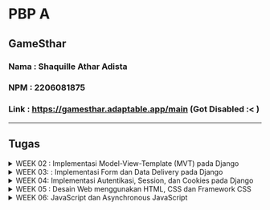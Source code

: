 # PBP A

## GameSthar
### Nama : Shaquille Athar Adista
### NPM  : 2206081875
### Link : https://gamesthar.adaptable.app/main (Got Disabled :< )

---
## Tugas

<details>
  <summary> 
     WEEK 02 : Implementasi Model-View-Template (MVT) pada Django
  </summary>

  ## 1. Jelaskan bagaimana cara kamu mengimplementasikan checklist di atas secara step-by-step (bukan hanya sekadar mengikuti tutorial). 

**Membuat sebuah proyek Django baru**

+ Buat direktori baru dengan nama `game_sthar`.
+ Terus, saya membuat _virtual environment_ dengan menjalankan perintah .

  ```
  python -m venv env
  ```
+ _virtual environment_ yang telah saya buat tadi berfungsi agar lingkungan kerja kita terisolasi sehingga __package__ serta __dependencies__ tidak akan bertabrakan dengan versi lain yang ada di komputer saya. Cara mengaktifkan __virtual environment__ adalah dengan menjalankan perintah.

  ```
  env\Scripts\activate.bat
  ```

Saya menggunakan perintah tersebut, karena saya menjalankannya di windows.

+ Selanjutnya saya membuat file `requirements.txt` di directory tadi, dan saya menambahkan beberapa __dependecies__ di dalamnya. Tujuannya adalah agar saya dapat menginstall __dependecies__ yang saya butuhkan di project ini.

  ```
  django
  gunicorn 
  whitenoise
  psycopg2-binary
  requests
  urllib3
  ```

+ Setelah itu, saya menjalankan perintah berikut untuk menginstall semua __dependecies__ yang ada di `requirements.txt`. Saya menginstall __dependecies__ ini di __virtual env__ yang telah saya buat tadi.

  ```
  pip install -r requirements.txt

  ```

+ Kemudian saya membuat project django yang bernama `game_sthar` dengan perintah berikut.

  ```
  django-admin startproject game_sthar .

  ```

+ Setelah terbentuk folder `game_sthar`, kemudian saya mencari file `settings.py` dan menambahkan `*` pada `ALLOWED_HOSTS`. Ini bertujuan agar kita mengizinkan akses dari semua host, yang akan membuat aplikasi dapat diakses secara luas.

+ Kemudian, saya menginisiasi direktori `game_sthar` sebagai repo github dengan cara `git init`.

+ Lalu, saya menambahkan `.gitignore` di dalam direktori tadi.


**Membuat aplikasi dengan nama `main` pada proyek tersebut**

+ Di proyek game sthar saya membuat aplikasi baru bernama `main` dengan cara menjalankan perintah berikut.
  ```
  python manage.py startapp main
  ```

+ Kemudian saya akan menambahkan aplikasi `main` ke dalam proyek game sthar dengan cara membuat berkas `setting.py` yang ada di dalam direktori `game_sthar`, kemudian pada `INSTALLED_APPS` saya akan menambahkan `main`.

+ Dalam direktori `main` saya membuat direktori baru yang bernama `templates` dan membuat file `main.html` di dalam direktori `templates`, Isi dari main dalah dilihat di [sini](https://github.com/AtharAdista/game-sthar/blob/main/main/templates/main.html)

**Melakukan routing pada proyek agar dapat menjalankan aplikasi main.**

+ Buka berkas `urls.py` yang ada di dalam direktori `game_sthar` lalu import fungsi `include` dari `django.urls` dan tambahkan rute URL untuk mengarahkan ke `main` di `urlpatterns`

  ```
  from django.contrib import admin
  from django.urls import path, include

  urlpatterns = [
      path('admin/', admin.site.urls),
      path('main/', include('main.urls')),
  ]
  ```

**Membuat model pada aplikasi main dengan nama Item dan memiliki atribut wajib.**

 + Saya membuat file `models.py` yang ada di direktori `main` untuk membuat model baru.
   - Saya mengisi file `models.py` sebagai berikut.
     ```
     from django.db import models
     class Product(models.Model):
        name = models.CharField(max_length=255)
        data_added = models.DateField(auto_now_add=True)
        amount = models.IntegerField()
        description = models.TextField()
        price = models.IntegerField()
        category = models.TextField()
        platform = models.TextField()

     ```
+ Kemudian saya melakukan perintah `makemigrations` untuk membuat migrasi model dan `migrate` untuk menerapkan migrasi ke dalam basis data.
  ```
  python manage.py makemigrations
  python manage.py migrate

  ```

**Membuat sebuah fungsi pada views.py untuk dikembalikan ke dalam sebuah template HTML yang menampilkan nama aplikasi serta nama dan kelas kamu.**

+ Buka file `views.py` yang ada di dalam folder `main`. kemudian tambahkan baris impor `from django.shortcuts import render`. 
+ Lalu tambahkan fungsi `show_main` seperti di bawah ini.

  ```
  from django.shortcuts import render

  def show_main(request):
      context = {
          'name' : 'Shaquille Athar Adista',
          'class' : 'PBP A',

      }

      return render(request, "main.html", context)
  ```

**Melakukan deployment ke Adaptable terhadap aplikasi yang sudah dibuat sehingga nantinya dapat diakses oleh teman-temanmu melalui Internet.**

+ Lakukan git add, commit, dan push sebelum mendeploy web kita.
+ Buka web **Adaptable** dan sign-in.
+ pilih `New App`. Pilih `Connect an Existiting Repository`. Lalu hubungkan semua repositori kita dengan Adaptable.io pada proses instalasi.
+ pilih repositori `game_sthar` dan pilih branch yang mau kita deploy.
+ pilih `python App Template`, kemudian pilih `PostgreSQL`.
+ pada bagian `version`, sesuaikan dengan versi python kita dan pada bagian `Start Command` masukkan perintah `python manage.py migrate && gunicorn game_sthar.wsgi`.
+ pilih nama domain yang kita mau dan centang bagian `HTTP Listener on PORT` dan deploy app.

 **BONUS**

 - Saya juga menambahkan unit test
  ```
  from django.test import TestCase, Client
  from .models import Product

  class mainTest(TestCase):
      def setUp(self):
          self.data= Product.objects.create(
              name = "Fifa 23",
              price = 40000,
              amount = 20,
              category = "Sport",
              platform = "PC, Nitendo Switch, Xbox X|S, Xbox One, Playstation 4",
              description = "The game offers revamped Career Mode, FIFA Ultimate Team (FUT), and the return of Volta Football for a diverse gaming experience.",

          ) 
    
      def test_product(self):
          self.assertEqual(self.data.name, "Fifa 23")
          self.assertEqual(self.data.price, 40000)
          self.assertEqual(self.data.amount, 20)
          self.assertEqual(self.data.category, "Sport")
          self.assertEqual(self.data.platform, "PC, Nitendo Switch, Xbox X|S, Xbox One, Playstation 4")
          self.assertEqual(self.data.description, "The game offers revamped Career Mode, FIFA Ultimate Team (FUT), and the return of Volta Football for a diverse gaming experience.") 

      def test_product_amount_not_negative(self):
          product = Product(name="Test Game", amount=10, price=100, category="Game", platform="PC", description="Test")
        
          self.assertTrue(product.amount >= 0)
    
      def setUp_web(self):
          self.client = Client()

      def test_template_elements(self):
          response = self.client.get('/main/') 

          self.assertEqual(response.status_code, 200) 

          self.assertContains(response, "<h1>Game Sthar</h1>")
          self.assertContains(response, "<h5>Name: </h5>")
          self.assertContains(response, "<h4>Game: </h4>")
          self.assertContains(response, "<h4>Amount: </h4>")
          self.assertContains(response, "<h4>Price: </h4>")
          self.assertContains(response, "<h4>Category: </h4>")
          self.assertContains(response, "<h4>Platform: </h4>")
          self.assertContains(response, "<h4>Description: </h4>")
   
          context = response.context  
          self.assertIn("name", context)
          self.assertIn("game", context)
          self.assertIn("amount", context)
          self.assertIn("price", context)
          self.assertIn("category", context)
          self.assertIn("platform", context)
          self.assertIn("description", context)

  ```

---
## 2. Buatlah bagan yang berisi request client ke web aplikasi berbasis Django beserta responnya dan jelaskan pada bagan tersebut kaitan antara urls.py, views.py, models.py, dan berkas html. 

![MVT architecture](https://github.com/AtharAdista/game-sthar/blob/main/Model.png)

 + User akan menuliskan sesuatu di browser.
 + Klien(browser) mengirim permintaan HTTP ke Django.
 + Django menerima permintaan dan menyampaikannya ke 
   `urls.py`.
 + `urls.py` akan mengarahkan request ke View sesuai url yang diterima.
 + View dapat berinteraksi dengan model yang merupakan komponen yang bertanggung jawab terhadap database.
 + Setelah mendapatkan data dari model, maka View akan merender Template HTML dan diisi dengan data yang sesuai.
 + View akan menghasilkan respons HTTP dan dikirimkan kembali ke klien.
 + Klien menerima respon dan menampilkan halaman web atau data yang diberikan.
 + Klien (browser) menampilkan halaman atau data kepada pengguna.

---
## 3. Jelaskan mengapa kita menggunakan virtual environment? Apakah kita tetap dapat membuat aplikasi web berbasis Django tanpa menggunakan virtual environment?

<p>Kita menggunakan virtual environment agar kita dapat memisahkan ruang kerja kita, jadinya kita dapat menggunakan versi python atau depedensi yang berbeda-beda antar virtual environment, dengan menggunakan virtual environment kita juga dapat menjaga kebersihan sistem kita, kita dapat menghindari potensi adanya masalah konflik depedensi dan kita juga dapat menciptakan proyek-proyek yang bersih dan terorganisir. Namun, kita juga tetap dapat membuat aplikasi web berbasis Django tanpa menggunakan virtual env, tetapi hal ini dapat mengakibatkan lingkungan kerja kita menjadi tidak terstruktur dan mungkin saja akan terdapat kesalahan dikarenakan perbedaan versi python atau dependensi di project-project kita.<p>

---
## 4. Jelaskan apakah itu MVC, MVT, MVVM dan perbedaan dari ketiganya.   

### MVC (Model View Controller) 

MVC adalah sebuah cara dalam membuat aplikasi atau website dengan memisahkan masing-masing bagiannya, yaitu database dalam model, tampilan dalam view, dan perintah-perintah yang memiliki fungsi dalam menghubungkan view dan model di controller. 
  - Model, merupakan komponen pertama dari MVC adalah model yang berfungsi untuk menyiapkan, mengorganisasikan, bahkan memanipulasikan data pada database.
  - View, merupakan bagian yang menampilkan desain tampilan dan juga informasi(data) kepada user atau pengguna (end user)
  - Controller, merupakan bagian yang menghubungkan model dan view pada setiap proses dan request dari user.  

  Dengan konsep model view controller, website sendiri terdiri dari masing-masing bagian yang terpisah sehingga memudahkan dalam mengembangkan dan pengerjaan. Proses pengerjaan aplikasi atau 
  website pun dapat dilakukan dengan cepat karena tim developer dapat lebih fokus ke salah satu bagiannya saja dari model, view, dan controller. Konsep MVC ini sudah diterapkan di berbagai framework PHP, Laravel, CodeIgniter, YII, Symfony, Yii, dan Zend.  

### MVT (Model View Template) 

MVT adalah sebuah pola desain arsitektur website yang terbagi menjadi tiga lapisan, yakni model, view, dan template. Konsep ini diyakini bisa mempercepat proses pembuatan website. Dengan konsep MVT ini, developer dapat mengorganisasi dan memisahkan komponen-komponen utama dalam aplikasi web. Berikut adalah penjelasan masing-masing bagian.
   - Model, merupakan bagian yang merepresentasi data dari aplikasi yang dibuat. Model adalah bagian yang berinteraksi dengan database dan  
     mengelola data aplikasi. Model mendefinisikan struktur dan hubungan data. 
   - View, bertanggung jawab untuk menangani logika bisnis dan tampilan dalam aplikasi. View berguna untuk mengotrol bagaimana data yang dikelola 
     oleh model akan ditampilkan kepada pengguna. Dalam MVT, view berperan sebagai pengatur tampilan dan mengambil data dari model untuk disajikan kepada pengguna. Dalam Django view dapat berupa fungsi atau kelas.
   - Template, komponen yang digunakan untuk merancang tampilan atau antarmuka pengguna. Template memisahkan tampilan (kode HTML) dengan logika 
     aplikasi. Dalam MVT, template digunakan untuk merancang tampilan yang akhirnya akan diisi dengan data dari model melalui view. 
    
### MVVM (Model View ViewModul) 

MVVM adalah pola desain software yang membagi kode aplikasi ke dalam tiga lapisan, yaitu modul, view, dan viewmodul. Tujuan penggunaan MVVM sendiri adalah menjaga  kode UI agar tetap sederhana dan tanpa mengandung app logic agar mudah untuk dikelola.
   - Model merupakan tempat untuk logika bisnis dan data aplikasi, yang didapatkan dari viewmodel setelah menerima input pengguna melalui view. 
   - View bertanggung jawab menentukan struktur, tata letak, teks, gambar, dan elemen antarmuka lainnya yang nantinya dilihat oleh pengguna.
     Seluruh elemen tersebut ditulis dalam bahasa XML dengan kode yang terbatas. Tujuan dari view adalah menginformasikan viewmodel apa yang dilakukan oleh pengguna. Layer ini tidak mengandung logika aplikasi apapun. Namun dalam beberapa kasus, view bisa berisi logika UI yang mengimplementasikan perilaku visual yang sulit diekspresikan dalam XML, seperti animasi.
   - ViewModel adalah layer yang berinteraksi langsung dengan Model, serta menyajikan data untuk View layer. Layer viewmodel berada di antara 
     layer view dan model, dan berfungsi sebagai penghubung keduanya. Viewmodel mendapatkan input dari view mengenai aktivitas pengguna, dan melakukan data binding 2 arah (2-way data binding). Data binding adalah proses mengikat dua  data sumber bersama dan menyinkronkan keduanya. Perubahan pada elemen dalam kumpulan data secara otomatis diperbarui dalam kumpulan data terikat, dan menentukan fungsi UI. Setelah mendapatkan data, viewmodel meneruskannya ke layer model untuk dimanipulasi dan disimpan. Perubahan status yang terjadi selama proses tersebut akan diumumkan melalui notifikasi perubahan.

**Perbedaan MVC, MVT, dan MVVM**
- MVC menggunakan Controller sebagai penghubung antara Model dan View. MVT menggunakan View untuk menerima http request dan mengembalikan HTTP  
  request yang telah diterima (menghubungkan Model dan Template). MVVM menggunakan ViewModel sebagai penghubung anatara Model dan View melalui binding
- MVC menggunakan View untuk menampilkan desain dan data kepada user. MVT menggunakan Template untuk menampilkan desain dan data kepada user. MVVM 
  menggunakan View untuk menampilkan tampilan yang dilihat user 
- MVC cocok digunakan pada aplikasi dengan kompleksitas yang tinggi dan interaksi pengguna yang rumit. MVT cocok digunakan untuk aplikasi kecil 
  dan besar. MVVM cocok digunakan untuk aplikasi dengan tampilan yang kompleks dan dipengaruhi oleh banyak perubahan data.
- MVC modifikasi dapat sulit tergantung pada bagaimana aplikasi dirancang. MVT modifikasi umumnya dianggap mudah karena pemisahan yang kuat antara 
  Model, View, dan Template. MVVM modifikasi dapat lebih mudah jika pengikatan data (data binding) diatur dengan baik.
- MVC hubungan erat (sangat berpasangan) antara Model, View, dan Controller. MVT hubungan yang lebih longar antara Model, View, dan Template. MVVM 
  hubungan yang kuat antara View dan ViewModel.
- MVC digunakan oleh Java, Spring. MVT digunakan oleh Django. MVVM digunakan oleh Microsoft APF, Angular JS
    
Sumber : 
+ https://www.niagahoster.co.id/blog/mvc-adalah/
+ https://www.geeksforgeeks.org/difference-between-mvc-and-mvt-design-patterns/
+ https://revou.co/kosakata/mvvm

</details>

<details>
<summary>WEEK 03: : Implementasi Form dan Data Delivery pada Django</summary>

## 1. Apa perbedaan antara form POST dan form GET dalam Django?

### Form POST 
 Form POST digunakan untuk menambahkan data baru (mengirim data dari formulir html) kedalam database. Form POST akan dikirimkan ke server dan kemudian akan menerima respons balik. Metode POST digunakan untuk mengubah status sistem (mengubah database misalnya). POST method menambahkan form-data ke tubuh http resuest sehingga data tidak terlihat di URL. Data yang dikirim dengan metode POST melewati header HTTP sehingga keamanan bergantung pada protokol HTTP. Metode ini sedikit lebih aman dariapada metode GET karena parameternya tidak disimpan dalam riwayat browser atau log server web.

### Form GET
Form GET digunakan untuk mengirim permintaan request ke server tertentu untuk mendapatkan data yang ada di database. Request Paramater dari method GET ditambahkan ke URL. GET request lebih baik tidak digunakan untuk informasi yang sensitive karena request dari GET terlihat di URL sehingga dapat membahayakan keamanan.

## 2. Apa perbedaan utama antara XML, JSON, dan HTML dalam konteks pengiriman data?
JSON dan XML sama-sama teknologi yang digunakan untuk merepresentasikan data dalam format yang dapat dipahami oleh manusia dan tidak bergantung dengan bahasa komputer apapun. Sedangkan HTML adalah bahasa markup standar untuk pembuatan halaman web. Ini memungkinkan pembuatan dan struktur bagian, paragraf, dan tautan menggunakan elemen HTML (blok penyusun halaman web) seperti tag dan atribut, dalam konteks pengiriman data, HTML merupakan tempat kita mengirim data dengan menggunakan tag `<form></form>` dan kemudian data tersebut akan disimpan dalam format JSON atau XML, HTML juga dapat merender(menampilkan) data yang telah ada di server ke browser yang kita gunakan. Perbedaan JSON dengan XML adalah data yang disimpan dengan format XML lebih mudah dipahami oleh pemula, daripada data dengan format JSON. Data dalam XML menggunakan format tag dengan elemen dalam angle brackets (`<tag>nilai<tag>`), sedangkan JSON menggunakan format key dan value (`{"key":"value"}`). XML tidak dapat menggunakan array, sedangkan JSON dapat menggunakan array. JSON dianggap lebih efisien dalam hal ukuran pengolahan data web daripada XML karena secara umum ukuran dari JSON lebih kecil daripada XML. JSON berasal dari javascript, sedangkan XML berasal dari SGML. Jadi berdasarkan pernyataan diatas perbedaan utama yang dapat terlihat antara JSON dan XML adalah perbedaan dalam penyajian datanya. Sedangkan perbedaan antara JSON, XML, dan HTML adalah JSON dan XML merupakan format penyimpanan data, sedangkan HTML dapat digunakan untuk menampilkan data tersebut ke browser.

## 3. Mengapa JSON sering digunakan dalam pertukaran data antara aplikasi web modern?
  Ada beberapa alasan mengapa JSON sering digunakan dalam pertukaran data antara aplikasi web modern
  - JSON self-describing, JSON sintaksnya sangat jelas dan dapat dipahami dengan mudah oleh manusia. Data dalam JSON memiliki format `{ 'key' : 'value'}`, sehingga sangat jelas. Selain mudah dipahami oleh manusia, JSON juga mudah dipahami oleh komputer.
  - JSON lebih efisien (ukuran data JSON umunya lebih kecil daripada ukuran data XML)
  - JSON dapat digunakan untuk lintas platform.
  - penguraian server mudah dilakukan dalam format JSON.
  - JSON dapat digunakan dalam berbagai bahasa pemrograman.
  - JSON sangat populer, sehingga banyak layanan web dan API yang menyediakan format JSON.

## 4. Jelaskan bagaimana cara kamu mengimplementasikan checklist di atas secara step-by-step (bukan hanya sekadar mengikuti tutorial).

**Membuat input `form` untuk menambahkan objek model pada app sebelumnya.**
+ Buat kerangka views terlebih dahulu dengan membuat folder `templates` pada root membuat berkas `base.html`. Berkas `base.html` akan digunakan sebagai kerangkan umum untuk halaman web lainnya.
+ Setelah selesai membuat kerangka views, kemudian saya membuat berkas baru pada folder `main` dengan nama `forms.py`. Kemudian saya menambahkan kode berikut di dalam `forms.py`


  ```
  from django.forms import ModelForm
  from main.models import Product

  class ProductForm(ModelForm):
      class Meta:
          model = Product
          fields = ["name", "category", "platform", "amount" ,"price", "description"]
  ```

+ Kemudian saya membuat `views.py` yang ada di folder `main` dan menambahkan beberapa import dan saya juga membuat fungsi baru dalam file `view.py` dan mengubah fungsi `show_main` yang ada di `views.py`
   
  ```
  def show_main(request):
    products = Product.objects.all()
    jumlah_item = Product.objects.count()
    context = {
        'name' : 'Shaquille Athar Adista',
        'class' : 'PBP A',
        'jumlah_item' : jumlah_item,
        'products': products


    }

    return render(request, "main.html", context)

  def create_product(request):
      form = ProductForm(request.POST or None)

      if form.is_valid() and request.method == "POST":
          form.save()
          return HttpResponseRedirect(reverse('main:show_main'))
      
      context = {'form': form}
      return render(request, "create_product.html", context)

  ```
+ Kemudian saya membuka `urls.py` yang ada di folder `main` dan import fungsi `create_product` dan saya menambahkan <i>path url</i> ke dalam `urlpattern` pada `urls.py` di `main` untuk mengakses fungsi yang diimport tadi.

  ```
  from main.views import show_main, create_product
  ```
  ```
  path('create-product', create_product, name='create_product'),
  ```

+ Kemudian saya membuat berkas HTML baru dengan nama `create_product.html` pada folder `main/temlate`. Isi dari file tersebut adalah sebagai berikut.
  ```
  {% extends 'base.html' %}

  {% block content %}
  <h1>Add New Product</h1>

  <form method="POST">
      {% csrf_token %}
      <table>
          {{ form.as_table }}
          <tr>
              <td></td>
              <td>
                  <input type="submit" value="Add Product"/>
              </td>
          </tr>
      </table>
  </form>

  {% endblock %}
  ```
+ Kemudian pada berkas `main.html` saya tambahkan kode berikut dalam `{% block content %}`.
  ```
      <table>
          <tr>
              <th>Name</th>
              <th>Category</th>
              <th>Platform</th>
              <th>Amount</th>
              <th>Price</th>
              <th>Description</th>
              <th>Date Added</th>
          </tr>

          {% comment %} Menampilkan data produk {% endcomment %}

          {% for product in products %}
              <tr>
                  <td>{{ product.name }}</td>
                  <td>{{ product.category}}</td>
                  <td>{{ product.platform }}</td>
                  <td>{{ product.amount }}</td>
                  <td>{{ product.price}}</td>
                  <td>{{ product.description }}</td>
                  <td>{{ product.data_added }}</td>
              </tr>
          {% endfor %}
      </table>

      <br />

      <a href="{% url 'main:create_product' %}">
          <button>
              Add New Product
          </button>
      </a>

  {% endblock content %}

  ``` 
<br/>

**Tambahkan 5 fungsi views untuk melihat objek yang sudah ditambahkan dalam format HTML, XML, JSON, XML by ID, dan JSON by ID.**
+ Untuk mengembalikan data dalam html saya menggunakan fungsi `show_main` yang ada didalam file `views.py` yang ada di `main`.

  ```
  # file views.main

  def show_main(request):
    products = Product.objects.all()
    jumlah_item = Product.objects.count()
    context = {
        'name' : 'Shaquille Athar Adista',
        'class' : 'PBP A',
        'jumlah_item' : jumlah_item,
        'products': products


    }

    return render(request, "main.html", context)
  ```

+ Untuk mengembalikan data dalam XML saya menggunakan fungsi `show_xml` yang ada didalam file `views.py` yang ada di `main`.
  
  ```
  def show_xml(request):
    data = Product.objects.all()
    return HttpResponse(serializers.serialize("xml", data), content_type = "application/xml")

  ```

+ Untuk mengembalikan data dalam JSON saya menggunakan fungsi `show_json` yang ada didalam file `views.py` yang ada di `main`.
  
  ```
  def show_json(request):
    data = Product.objects.all()
    return HttpResponse(serializers.serialize("json" data), content_type = "application/json")

  ```

+ Untuk mengembalikan data dalam XML dengan memanfaatkan ID saya menggunakan fungsi `show_xml_by_id` yang ada didalam file `views.py` yang ada di `main`.
  
  ```
  def show_xml_by_id(request,id):
    data = Product.objects.filter(pk=id)
    return HttpResponse(serializers.serialize("xml", data), content_type = "application/xml")
  ```

+ Untuk mengembalikan data dalam JSON dengan memanfaatkan ID saya menggunakan fungsi `show_json_by_id` yang ada didalam file `views.py` yang ada di `main`.
  
  ```
  def show_json_by_id(request, id):
    data = Product.objects.filter(pk=id)
    return HttpResponse(serializers.serialize("json", data), content_type= "application/json")
  ```

**Membuat routing URL untuk masing-masing views yang telah ditambahkan pada poin 2.**
+ Saya mengimpor fungsi yang telah saya buat tadi dalam file `views.py` ke dalam file `urls.py` yang ada di `main`, kemudian saya menambahkan <i>path url</i> ke dalam `urlpatterns` untuk mengakses fungsi yang sudah saya impor tadi.
  
  ```
  from django.urls import path
  from main.views import show_main, create_product, show_xml,show_json, show_xml_by_id, show_json_by_id

  app_name = 'main'

  urlpatterns = [
      path('', show_main, name='show_main'),
      path('create-product', create_product, name='create_product'),
      path("xml/", show_xml, name='show_xml'),
      path("json/", show_json, name='show_json'),
      path("xml/<int:id>", show_xml_by_id, name="show_xml_by_id"),
      path("json/<int:id>", show_json_by_id, name="show_jason_by_id"),
  ]
  ```
  **Mengakses kelima URL di poin 2 menggunakan Postman, membuat screenshot dari hasil akses URL pada Postman, dan menambahkannya ke dalam README.md.**

  ![postman_html](img/postman_html.png)

  ![postman_xml](img/postman_xml.png)

  ![postman_json](img/postman_json.png)

  ![postman_xml_id](img/postman_xml_id.png)

  ![postman_json_id](img/postman_json_id.png)


  ## BONUS
  **Kamu akan mendapatkan nilai bonus pada penilaian tugas ini apabila kamu membuat fitur berikut**

  + [x] Menambahkan pesan "Kamu menyimpan X item pada aplikasi ini" (dengan X adalah jumlah data item yang tersimpan pada aplikasi) dan menampilkannya di atas tabel data. Kalimat pesan boleh dikustomisasi sesuai dengan tema aplikasi, namun harus memiliki makna yang sama.

   ![Bonus Week 2](img/bonus_week02.png)






</details> 

<details>
<summary>WEEK 04: Implementasi Autentikasi, Session, dan Cookies pada Django</summary>

## 1. Apa itu Django UserCreationForm, dan jelaskan apa kelebihan dan kekurangannya?
Django UserCreationForm adalah salah satu form yang disediakan oleh Django dan digunakan untuk membuat user baru, UserCreationForm defaultnya berisi username, password, dan password konfirmasi.

Kelebihan UserCreationForm 
+ Form ini sudah terkait dengan model bawaan Django ('User') sehingga kita tidak perlu menulis logika validasi dan penyimpanan data secara manual.
+ UserCreationForm mengelola penyimpanan data pengguna, UserCreationForm sudah sekaligus melakukan enkripsi kata sandi dan penyimpanan informasi lain yang diperlukan dalam model pengguna Django
+ Sudah ada validasi untuk memastikan data yang dimasukkan user valid
  
Kekurangan UserCreationForm 
+  Jika ingin menambah data-data yang dapat di input user pada UserCreationForm maka kita perlu menambahkan logika tambahan ke view kita.
+  Tampilan yang disediakan sangat sederhana, jika ingin menyesuaikan tampilan, maka kita harus mengubahnya secara manual.

## 2. Apa perbedaan antara autentikasi dan otorisasi dalam konteks Django, dan mengapa keduanya penting?
<i>Authentication</i> adalah proses memverifikasi identitas user, sistem teknologi menggunakan beberapa bentuk authentication untuk mengamankan akses ke aplikasi atau datanya. Misalnya, ketika perlu mengakses situs atau layanan online, biasanya kita harus memasukkan nama pengguna dan kata sandi. Kemudian, di balik layar, ia membandingkan nama pengguna dan kata sandi yang kita masukkan dengan catatan yang ada di databasenya. Jika informasi yang kita kirimkan cocok, sistem menganggap kita adalah pengguna yang valid dan memberi kita akses. Authentication bertujuan untuk memverifikasi bahwa seseorang atau sesuatu adalah siapa atau apa yang mereka klaim.

<i>Authorization</i> adalah proses keamanan yang menentukan tingkat akses pengguna atau layanan. Authorization digunakan untuk memverifikasi apakah user memiliki hak untuk melakukan tindakan tertentu atau mengakses sesuatu, misalnya mengakses halaman web atau data.

## 3. Apa itu cookies dalam konteks aplikasi web, dan bagaimana Django menggunakan cookies untuk mengelola data sesi pengguna?
Cookie adalah istilah untuk kumpulan informasi yang berisi rekam jejak dan aktivitas ketika menelusuri sebuah website, cookie digunakan untuk menyimpan rekam jejak digital dan aktivitas yang dilakukan pengguna internet saat mengunjungi suatu website. Cookie juga dapat digunakan untuk mengelola data sesi pengguna.

Django menyediakan method bawaan untuk mengelola cookie, kita dapat set cookie di Django dengan menggunakan method `set_cookie()`, setelah itu kita dapat menggunakan method `request.COOKIES` untuk mengakses cookies yang dikirimkan web browser, kita juga dapat mengakses cookie dengan key, yaitu dengan menggunakan method `request.COOKIES['name_cookie']`, cookie yang di akses tadi dapat kita tambahkan sebagai informasi mengenai cookie kita ketika login, ketika user melakukan logout maka kita dapat menghapus data cookie tadi dengan method `delete_cookie()`.

## 4. Apakah penggunaan cookies aman secara default dalam pengembangan web, atau apakah ada risiko potensial yang harus diwaspadai?
Dalam kondisi normal, cookies tidak bisa mentransfer malware atau virus karena data yang dibawa cookies tidak berubah ketika berpindah dari komputer ke website dan sebaliknya. Perpindahan data cookies ini sama sekali tidak berpengaruh kepada komputer kita. Tapi kita harus hati-hati, kita harus menghindari untuk mengunjungi situs-situs yang mencurigakan dan berpotensi bahaya agar informasi di cookies kita tidak dicuri oleh oknum-oknum tidak bertanggung jawab. Selain itu, jika tidak dikelola dengan baik, maka cookie dapat dicuri oleh hacker dan disalahgunakan. Contoh celah keamanan yang dapat mencuri cookie adalah sebagai berikut.
  1. XSS --> Menyisipkan kode Javascript untuk mencuri cookie
  2. adversary-in-the-Middle --> Dalam phishing AiTM, penyerang menyebarkan server proxy antara pengguna target dan situs web yang ingin dikunjungi pengguna (yaitu, situs yang ingin ditiru oleh penyerang). Pengaturan seperti itu memungkinkan penyerang mencuri dan mencegat kata sandi target dan cookie sesi yang membuktikan sesi mereka yang sedang berlangsung dan diautentikasi dengan situs web.
   


## 5. Jelaskan bagaimana cara kamu mengimplementasikan checklist di atas secara step-by-step (bukan hanya sekadar mengikuti tutorial).

+ [x] Mengimplementasikan fungsi registrasi, login, dan logout untuk memungkinkan pengguna untuk mengakses aplikasi sebelumnya dengan lancar.<br/>
  **fungsi register**
  + pada `view.py` yang ada di folder `main` buat sebuah fungsi untuk melakukan register dan import beberapa hal agar fungsi register dapat bekerja. Berikut kodenya
    ```
    ...
    from django.shortcuts import redirect
    from django.contrib.auth.forms import UserCreationForm
    from django.contrib import messages  

    ...
    def register(request):
    form = UserCreationForm()

    if request.method == "POST":
        form = UserCreationForm(request.POST)
        if form.is_valid():
            form.save()
            messages.success(request, 'Your account has been successfully created!')
            return redirect('main:login')
    context = {'form':form}
    return render(request, 'register.html', context)
    ```
  + Buatlah file HTML baru dengan nama `register.html` pada folder `main/templates` untuk menampilkan tampilan register kepada user. Berikut kodenya.
    ```
    {% extends 'base.html' %}

    {% block meta %}
        <title>Register</title>
    {% endblock meta %}

    {% block content %}  

    <div class = "login">
        
        <h1>Register</h1>  

            <form method="POST" >  
                {% csrf_token %}  
                <table>  
                    {{ form.as_table }}  
                    <tr>  
                        <td></td>
                        <td><input type="submit" name="submit" value="Daftar"/></td>  
                    </tr>  
                </table>  
            </form>

        {% if messages %}  
            <ul>   
                {% for message in messages %}  
                    <li>{{ message }}</li>  
                    {% endfor %}  
            </ul>   
        {% endif %}

    </div>  

    {% endblock content %}
    ``` 

  + buka `urls.py` pada folder `main` dan import fungsi register tadi dan tambahkan <i>path url</i> ke dalam `urlpatterns`. Berikut kodenya

    ```
    ...
    from main.views import register
    
    ...
    path('register/', register, name='register'),
    ...
    ```

  **fungsi login**
    + pada `view.py` yang ada di folder `main` buat sebuah fungsi untuk melakukan login dan import beberapa hal agar fungsi logout dapat bekerja. Berikut kodenya

      ```
      ...
      from django.contrib.auth import authenticate, login

      ...
      def login_user(request):
      if request.method == 'POST':
          username = request.POST.get('username')
          password = request.POST.get('password')
          user = authenticate(request, username=username, password=password)
          if user is not None:
              login(request, user)
              return redirect('main:show_main')
          else:
              messages.info(request, 'Sorry, incorrect username or password. Please try again.')
      context = {}
      return render(request, 'login.html', context)
      ...
      ```
  + Buatlah file HTML baru dengan nama `login.html` pada folder `main/templates` untuk menampilkan tampilan login kepada user. Berikut kodenya.
    ```
    {% extends 'base.html' %}

    {% block meta %}
        <title>Login</title>
    {% endblock meta %}

    {% block content %}

    <div class = "login">

        <h1>Login</h1>

        <form method="POST" action="">
            {% csrf_token %}
            <table>
                <tr>
                    <td>Username: </td>
                    <td><input type="text" name="username" placeholder="Username" class="form-control"></td>
                </tr>
                        
                <tr>
                    <td>Password: </td>
                    <td><input type="password" name="password" placeholder="Password" class="form-control"></td>
                </tr>

                <tr>
                    <td></td>
                    <td><input class="btn login_btn" type="submit" value="Login"></td>
                </tr>
            </table>
        </form>

        {% if messages %}
            <ul>
                {% for message in messages %}
                    <li>{{ message }}</li>
                {% endfor %}
            </ul>
        {% endif %}     
            
        Don't have an account yet? <a href="{% url 'main:register' %}">Register Now</a>

    </div>

    {% endblock content %}
    ```

  + buka `urls.py` pada folder `main` dan import fungsi login tadi dan tambahkan <i>path url</i> ke dalam `urlpatterns`. Berikut kodenya.
    ```
    ...
    from main.views import login_user

    ...
    path('login/', login_user, name='login'),
    ...
    ```

  **fungsi logout**
  + pada `view.py` yang ada di folder `main` buat sebuah fungsi untuk melakukan logout dan import beberapa hal agar fungsi logout dapat bekerja. Berikut kodenya
    ```
    from django.contrib.auth import logout
    ...

    ...
    def logout_user(request):
        logout(request)
        return redirect('main:login')
    ...
    ```
  
  + Buka file `main.html` yang ada pada folder `main/templates` dan saya menambahkan  potongan kode berikut di bawah tag anchor Add New Product.
     ```
     ...
      <a href="{% url 'main:logout' %}">
          <button>
              Logout
          </button>
      </a>
    ...
     ```
  + buka `urls.py` pada folder `main` dan import fungsi logout tadi dan tambahkan <i>path url</i> ke dalam `urlpatterns`. Berikut kodenya.
    ```
    ...
    from main.views import logout_user

    ...
    path('logout/', logout_user, name='logout'),
    ...

    ```

  **buat restriksi akses halaman main**
  + Import `login_required` pada `views.py` yang ada di folder `main` dan tambahkan kode `@login_required((login_url='/login'))` di atas fungsi `show_main`.
+ [x] Membuat dua akun pengguna dengan masing-masing tiga dummy data menggunakan model yang telah dibuat pada aplikasi sebelumnya untuk setiap akun di lokal.
  + Melakukan register dua kali untuk membuat dua akun pengguna
  + Melakukan login dengan masing-masing akun pengguna dan add tiga data untuk setiap akun.
  
  **Akun pertama**
  ![first account](img/FirstAccount.png)

  **Akun kedua**
  ![second account](img/SecondAccount.png)
+ [x] Menghubungkan model Item dengan User.
  + Pada `models.py` yang ada di folder `main` tambahkan kode berikut.
    ```
    ...
    from django.contrib.auth.models import User

    ...
    class Product(models.Model):
        user = models.ForeignKey(User, on_delete=models.CASCADE)
    ...
    ```
  + Pada `views.py` yang ada di folder `main` ubah potongan kode fungsi `create_product` dan `show_main`.
    ```
    def create_product(request):
    form = ProductForm(request.POST or None)

    if form.is_valid() and request.method == "POST":
        product = form.save(commit=False)
        product.user = request.user
        product.save()
        return HttpResponseRedirect(reverse('main:show_main'))
    ...

    def show_main(request):
    products = Product.objects.filter(user=request.user)

    context = {
        'name': request.user.username,
          ...
    ...
    ```
  + Lakukan migrasi model dan aplikasikan migrasi yang dilakukan tadi.
+ [x] Menampilkan detail informasi pengguna yang sedang logged in seperti username dan menerapkan cookies seperti last login pada halaman utama aplikasi.
   + Import beberapa hal yang dibutuhkan pada `views.py` yang ada di folder `main`
   + Pada fungsi `login_user` tambahkan fungsi untuk melihat kapan terakhir kali kita login
   + Pada fungsi `show_main` tambahkan potongan kode `'last_login': request.COOKIES['last_login']` ke dalam variabel `context`
   + Kemudian ubah fungsi `logout_user`.  <br/>
   **Berikut potongan kode pada `views.py`** setelah melakukan tahap di atas.
      ```
      ...
      from django.http import HttpResponseRedirect
      from django.urls import reverse
      import datetime

      ...
      def show_main(request):
      products = Product.objects.filter(user=request.user)
      jumlah_item = products.count()
      context = {
          'name' : request.user.username,
          'class' : 'PBP A',
          'jumlah_item' : jumlah_item,
          'products': products,
          'last_login': request.COOKIES['last_login'],

      }

      return render(request, "main.html", context)

      ...
      def login_user(request):
      if request.method == "POST":
          username = request.POST.get('username')
          password = request.POST.get('password')
          user = authenticate(request, username=username, password=password)
          if user is not None:
              login(request, user)
              response = HttpResponseRedirect(reverse("main:show_main"))
              response.set_cookie('last_login', str(datetime.datetime.now()))
              return response
          else:
              messages.info(request, 'Sorry, incorrect username or password. Please try again.')
      context = {}
      return render(request, 'login.html', context)

      def logout_user(request):
          logout(request)
          response = HttpResponseRedirect(reverse('main:login'))
          response.delete_cookie('last_login')
          return redirect('main:login')
      ...
      ```
  + Pada `main.html` tambahkan kode berikut.
    ```
    ...
    <h5>Sesi terakhir login: {{ last_login }}</h5>
    ...
    ```

</details>

<details>
<summary>WEEK 05 : Desain Web menggunakan HTML, CSS dan Framework CSS</summary>

## 1. Jelaskan manfaat dari setiap element selector dan kapan waktu yang tepat untuk menggunakannya.
 + Elemen Selector
  <br/>
  Elemen Selector bermanfaat saat kita ingin memilih elemen yang sama. Elemen selector digunakan untuk menegubah properti atau menerapkan gaya pada elemen html berdasarkan jenis elemen yang ingin kita pilih. Waktu yang tepat untuk menggunakan elemen selector adalah saat kita ingin memberikan perlakuan khusus atau css khusus terhadap elemen yang sama. penggunaan elemen selector memiliki format `nama_elemen`. Kita juga dapat mengkombinasikan beberapa elemen agar elemen yang kita pilih lebih spesifik, misal dengan cara descendant selector (contoh: `div p` --> digunakan untuk menyeleksi semua elemen `p` yang merupakan keturunan dari elemen `div`), child selector (contoh: `div > p` --> digunakan untuk menyeleksi semua elemen `p` yang merupakan anak dari elemen `div`), adjacent sibling selector (contoh: `div + p` --> digunakan untuk menyeleksi semua elemen `p` pertama yang berada tepat seletah elemen `div` (induk harus sama)), general sibling selector (ontoh: `div ~ p` -->digunakan untuk menyeleksi semua elemen `p` yang sejajar dan berada setelah elemen `div` ).

+ ID Selector
  <br/>

  ID Selector bermanfaat saat kita ingin menambahkan properti ke suatu ID. ID bersifat unik dalam satu halaman. Kita menggunakan ID Selector saat kita ingin memberikan suatu properti khusus hanya kepada ID yang kita pilih saja. ID selector menggunakan format `#nama_id`

+ Class Selector
  <br/>

  Class Selector memungkinkan kita untuk mengelompokkan elemen dengan karakteristik (class) yang sama. Class Selector digunakan jika kita ingin memberikan suatu properti kepada suatu elemen yang memiliki class yang sama. Class selector menggunakan format `.nama_class`.

## 2. Jelaskan HTML5 Tag yang kamu ketahui.
 + `<!--...-->` --> Specifies a comment
+ `<!DOCTYPE>` --> Specifies the document type
+ `<a>` --> Specifies an anchor
+ `<abbr>` --> Specifies an abbreviation
+ `<acronym>` --> Deprecated: Specifies an acronym
+ `<address>` --> Specifies an address element
+ `<applet>` --> Deprecated: Specifies an applet
+ `<area>` --> Specifies an area inside an image map
+ `<article>` --> New Tag: Specifies an independent piece of content of a document, such as a blog entry or newspaper article
+ `<aside>` --> New Tag: Specifies a piece of content that is only slightly related to the rest of the page.
+ `<audio>` --> New Tag: Specifies an audio file.
+ `<base>` --> Specifies a base URL for all the links in a page
+ `<basefont>` --> Deprecated: Specifies a base font
+ `<bdo>` --> Specifies the direction of text display
+ `<bgsound>` --> Specifies the background music
+ `<blink>` --> Specifies a text which blinks
+ `<blockquote>` --> Specifies a long quotation
+ `<body>` --> Specifies the body element
+ `<br>` --> Inserts a single line break
+ `<button>` --> Specifies a push button
+ `<canvas>` --> New Tag: This is used for rendering dynamic bitmap graphics on the fly, such as graphs or games.
+ `<caption>` --> Specifies a table caption
+ `<center>` --> Deprecated: Specifies centered text
+ `<col>` --> Specifies attributes for table columns 
+ `<colgroup>` --> Specifies groups of table columns
+ `<command>` --> New Tag: Specifies a command the user can invoke.
+ `<comment>` --> Puts a comment in the document
+ `<datalist>` --> New Tag: Together with the a new list attribute for input can be used to make comboboxes
+ `<dd>` --> Specifies a definition description
+ `<del>` --> Specifies deleted text
+ `<details>` --> New Tag: Specifies additional information or controls which the user can obtain on demand.
+ `<dir>` --> Deprecated: Specifies a directory list
+ `<div>` --> Specifies a section in a document
+ `<dl>` --> Specifies a definition list
+ `<dt>` --> Specifies a definition term
+ `<embed>` --> New Tag: Defines external interactive content or plugin.
+ `<fieldset>` --> Specifies a fieldset
+ `<figure>` --> New Tag: Specifies a piece of self-contained flow content, typically referenced as a single unit from the main flow of the document.
+ `<b>` --> Specifies bold text
+ `<big>` --> Deprecated: Specifies big text
+ `<i>` --> Specifies italic text
+ `<small>` --> Specifies small text
+ `<tt>` --> Deprecated: Specifies teletype text
+ `<font>` --> Deprecated: Specifies text font, size, and color
+ `<footer>` --> New Tag: Specifies a footer for a section and can contain information about the author, copyright information, et cetera.
+ `<form>` --> Specifies a form 
+ `<frame>` --> Deprecated: Specifies a sub window (a frame)
+ `<frameset>` --> Deprecated: Specifies a set of frames
+ `<head>` --> Specifies information about the document
+ `<header>` --> New Tag: Specifies a group of introductory or navigational aids.
+ `<hgroup>` --> New Tag: Specifies the header of a section.
+ `<h1> to <h6>` --> Specifies header 1 to header 6
+ `<hr>` --> Specifies a horizontal rule
+ `<html>` --> Specifies an html document
+ `<isindex>` --> Deprecated: Specifies a single-line input field
+ `<iframe>` --> Specifies an inline sub window (frame)
+ `<ilayer>` --> Specifies an inline layer
+ `<img>` --> Specifies an image
+ `<input>` --> Specifies an input field
+ `<ins>` --> Specifies inserted text
+ `<keygen>` --> New Tag: Specifies control for key pair generation.
+ `<keygen>` --> Generate key information in a form
+ `<label>` --> Specifies a label for a form control
+ `<layer>` --> Specifies a layer
+ `<legend>` --> Specifies a title in a fieldset
+ `<li>` --> Specifies a list item
+ `<link>` --> Specifies a resource reference
+ `<map>` --> Specifies an image map 
+ `<mark>` --> New Tag: Specifies a run of text in one document marked or highlighted for reference purposes, due to its relevance in another context.
+ `<marquee>` --> Create a scrolling-text marquee
+ `<menu>` --> Deprecated: Specifies a menu list
+ `<meta>` --> Specifies meta information
+ `<meter>` --> New Tag: Specifies a measurement, such as disk usage.
+ `<multicol>` --> Specifies a multicolumn text flow
+ `<nav>` --> New Tag: Specifies a section of the document intended for navigation.
+ `<nobr>` --> No breaks allowed in the enclosed text
+ `<noembed>` --> Specifies content to be presented by browsers that do not support the `<embed>` tag
+ `<noframes>` --> Deprecated: Specifies a noframe section
+ `<noscript>` --> Specifies a noscript section
+ `<object>` --> Specifies an embedded object
+ `<ol>` --> Specifies an ordered list
+ `<optgroup>` --> Specifies an option group
+ `<option>` --> Specifies an option in a drop-down list
+ `<output>` --> New Tag: Specifies some type of output, such as from a calculation done through scripting.
+ `<p>` --> Specifies a paragraph
+ `<param>` --> Specifies a parameter for an object
+ `<cite>` --> Specifies a citation
+ `<code>` --> Specifies computer code text
+ `<dfn>` --> Specifies a definition term
+ `<em>` --> Specifies emphasized text 
+ `<kbd>` --> Specifies keyboard text
+ `<samp>` --> Specifies sample computer code
+ `<strong>` --> Specifies strong text
+ `<var>` --> Specifies a variable
+ `<plaintext>` --> Deprecated: Render the remainder of the document as preformatted plain text
+ `<pre>` --> Specifies preformatted text
+ `<progress>` --> New Tag: Specifies a completion of a task, such as downloading or when performing a series of expensive operations.
+ `<q>` --> Specifies a short quotation
+ `<ruby>` --> New Tag: Together with `<rt>` and `<rp>` allow for marking up ruby annotations.
+ `<script>` --> Specifies a script
+ `<section>` --> New Tag: Represents a generic document or application section.
+ `<select>` --> Specifies a selectable list
+ `<spacer>` --> Specifies a white space
+ `<span>` --> Specifies a section in a document
+ `<s>` --> Deprecated: Specifies strikethrough text
+ `<strike>` --> Deprecated: Specifies strikethrough text
+ `<style>` --> Specifies a style definition
+ `<sub>` --> Specifies subscripted text
+ `<sup>` --> Specifies superscripted text
+ `<table>` --> Specifies a table
+ `<tbody>` --> Specifies a table body
+ `<td>` --> Specifies a table cell
+ `<textarea>` --> Specifies a text area
+ `<tfoot>` --> Specifies a table footer
+ `<th>` --> Specifies a table header
+ `<thead>` --> Specifies a table header
+ `<time>` --> New Tag: Specifies a date and/or time.
+ `<title>` --> Specifies the document title
+ `<tr>` --> Specifies a table row
+ `<u>` --> Deprecated: Specifies underlined text
+ `<ul>` --> Specifies an unordered list
+ `<video>` --> New Tag: Specifies a video file.
+ `<wbr>` --> New Tag: Specifies a line break opportunity.
+ `<wbr>` --> Indicate a potential word break point within a `<nobr>` section
+ `<xmp>` --> Deprecated: Specifies preformatted text

## 3. Jelaskan perbedaan antara margin dan padding.
Margin adalah atau area kosong di sisi luar dari elemen html, sedangkan padding mengacu pada ruang di dalam elemen HTML. Padding berfungsi untuk memberikan jarak antara sebuah elemen dengan elemen lain yang berada di dalamnya, margin memiliki fungsi kebalikan dari fungsi padding dimana pada padding jarak yang kita atur adalah jarak bagian dalam elemen html sedangkan pada margin ini jarak yang kita atur adalah jarak pada bagian sisi luar elemen html. Margin dapat memiliki nilai negatif, sedangkan padding tidak dapat memiliki nilai negatif.


## 4. Jelaskan perbedaan antara framework CSS Tailwind dan Bootstrap. Kapan sebaiknya kita menggunakan Bootstrap daripada Tailwind, dan sebaliknya?
Tailwind dan Bootstrap sama-sama merupakan framework yang dapat mempermudah kita dalam menggunakan CSS, namun ada perbedaan di antara kedua framework tersebut. Boostrap sudah menyediakan komponen-komponen yang siap pakai dan sudah dengan desainnya, sehingga developer tidak perlu membangun komponen tadi, sedangkan pada Tailwind, developer harus mengabungkan kelas-kelas utilitas yang sudah disediakan oleh Tailwind untuk membuat suatu komponen. Bootstrap lebih cocok digunakan oleh developer yang ingin membuat suatu website dengan cepat dan ingin membuat suatu website dengan desain yang konsisten, hal ini dikarenakan kita tinggal memakai komponen yang sudah disediakan oleh Bootsrap untuk mendesain website kita. Tailwind lebih cocok digunakan oleh developer yang ingin memiliki fleksibilitas yang tinggi dan kostumisasi yang besar karena Tailwind memiliki fleksibilitas yang tinggi dalam merancang tampilan dan membebaskan penggunanya untuk mendesain website sesuai dengan kebutuhan proyek.

## 5. Jelaskan bagaimana cara kamu mengimplementasikan checklist di atas secara step-by-step (bukan hanya sekadar mengikuti tutorial).
+ [x]  Kustomisasi desain pada templat HTML yang telah dibuat pada Tugas 4 dengan menggunakan CSS atau CSS framework (seperti Bootstrap, Tailwind, Bulma) dengan ketentuan sebagai berikut
  * Saya melakukan import CDN tailwind pada base.html agar dapat menggunakan tailwind.
    ```
      <script src="https://cdn.tailwindcss.com"></script>
    ```
  
  + [x] Kustomisasi halaman login, register, dan tambah inventori semenarik mungkin.
    * Saya menambahkan tailwind di `register.html`, `login.html`, `create_product.html`
    * Saya memodifikasi `views.py` dan membuat file baru `signupforms.py` di folder `main`
    * Saya mengubah isi `forms.py`.
      ```
      #register.html
          {% extends 'base.html' %}

      {% block meta %}
          <title>Register</title>
      {% endblock meta %}

      {% block content %}

      <div class="login">

      <div class="min-h-screen bg-gray-100 text-gray-800 antialiased px-4 py-6 flex flex-col justify-center sm:py-12">
          <div class="relative py-2 sm:max-w-xl mx-auto text-center">
            <span class="text-2xl font-light">Register your account</span>
            <div class="relative mt-4 bg-white shadow-md sm:rounded-lg text-left">
              <div class="h-2 bg-indigo-400 rounded-t-md"></div>
              <div class="py-6 px-8">
              <form method="POST">
                  {% csrf_token %}
                      {{ form.as_p }}
              </form>
              <div class="flex justify-center">
                  <button class="mt-5 bg-indigo-500 text-white py-2 px-20 rounded-lg hover:bg-indigo-600 " type="submit" value="Login">Register</button>
              </div>


          {% if messages %}
              <ul>
                  {% for message in messages %}
                  <li>{{ message }}</li>
                  {% endfor %}
              </ul>
          {% endif %}
          </div>

          {% endblock content %}
      ```

      ```
      #login.html
      {% extends 'base.html' %}

      {% block meta %}
          <title>Login</title>
      {% endblock meta %}

      {% block content %}
      <div class="min-h-screen bg-gray-100 text-gray-800 antialiased px-4 py-6 flex flex-col justify-center sm:py-12">
          <div class="relative py-2 sm:max-w-xl mx-auto text-center">
            <span class="text-2xl font-light">Login to your account</span>
            <div class="relative mt-4 bg-white shadow-md sm:rounded-lg text-left">
              <div class="h-2 bg-indigo-400 rounded-t-md"></div>
              <div class="py-6 px-8">
                  <form method="POST" action=""> 
                      {% csrf_token %}
                      <label class="block font-semibold">Username<label>
                      <input type="text" name="username" placeholder="Username" class=" border w-full h-5 px-3 py-5 mt-2 hover:outline-none focus:outline-none focus:ring-1 focus:ring-indigo-600 rounded-md">
                      
                      <label class="block mt-3 font-semibold">Password<label>
                      <input type="password" name="password" placeholder="Password" class=" border w-full h-5 px-3 py-5 mt-2 hover:outline-none focus:outline-none focus:ring-1 focus:ring-indigo-600 rounded-md">
                  </form>
                <div class="flex justify-center">
                  <button class="mt-5 bg-indigo-500 text-white py-2 px-20 rounded-lg hover:bg-indigo-600 " type="submit" value="Login">Login</button>
                </div>

                {% if messages %}
              <ul class="mt-2 mb-2">
                  {% for message in messages %}
                      <li>{{ message }}</li>
                  {% endfor %}
              </ul>
              {% endif %}

              Don't have an account yet? <a href="{% url 'main:register' %}" class="underline text-indigo-500 hover:text-indigo-600">Register Now</a>
              </div>
            </div>
          </div>
        </div>

      {% endblock content %}

      ```
      ```
      #create_product.html
      {% extends 'base.html' %} 

      {% block content %}
      <div class="min-h-screen bg-gray-100 text-gray-800 antialiased px-4 py-6 flex flex-col flex-wrap justify-center sm:py-12">
        <div class="relative py-2 sm:max-w-xl mx-auto text-center">
            <span class="text-2xl font-light">Add New Game</span>
            <div class="relative mt-4 bg-white shadow-md sm:rounded-lg text-left sm:mt-4">
                <div class="py-10 px-8">
                    <form method="POST" action=""> 
                        {% csrf_token %}
                        {{form.as_p}}
                        <div class="flex justify-center">
                            <button class="mt-5 bg-green-500 text-white py-2 px-20 rounded-lg hover:bg-green-600 " type="submit" value="Add Product">Add</button>
                        </div>
                    </form>
                </div>
            </div>
        </div>
      </div>

      {% endblock %}
      ```
      ```
      #signupforms.py
      from django.contrib.auth.forms import UserCreationForm
      from django.contrib.auth.models import User

      class SignUpForm(UserCreationForm):
          class Meta:
              model = User
              fields = ['username', 'password1', 'password2']



          def __init__(self, *args, **kwargs):
              super().__init__(*args, **kwargs)

              self.fields['username'].widget.attrs['class'] = 'border w-full h-5 px-3 py-5 mt-2 hover:outline-none focus:outline-none focus:ring-1 focus:ring-indigo-600 rounded-md'
              self.fields['password1'].widget.attrs['class'] = 'border w-full h-5 px-3 py-5 mt-2 hover:outline-none focus:outline-none focus:ring-1 focus:ring-indigo-600 rounded-md'
              self.fields['password2'].widget.attrs['class'] = 'border w-full h-5 px-3 py-5 mt-2 hover:outline-none focus:outline-none focus:ring-1 focus:ring-indigo-600 rounded-md'
      ```
      ```
      #views.py
      ...
      def login_user(request):
      if request.method == "POST":
          username = request.POST.get('username')
          password = request.POST.get('password')
          user = authenticate(request, username=username, password=password)
          if user is not None:
              login(request, user)
              response = HttpResponseRedirect(reverse("main:show_main"))
              response.set_cookie('last_login', str(datetime.datetime.now()))
              return response
          else:
              messages.info(request, 'Sorry, incorrect username or password. Please try again.')
      context = {}
      return render(request, 'login.html', context)
      ...
      ```
      ```
      # forms.py
      from django import forms
      from main.models import Product

      class ProductForm(forms.ModelForm):
          class Meta:
              model = Product
              fields = ["name", "description","category", "platform", "amount" ,"price"]

              widgets = {
                  'name': forms.TextInput(attrs={'class': 'border w-full h-5 px-3 py-5 mt-2 hover:outline-none focus:outline-none focus:ring-1 focus:ring-indigo-600 rounded-md'}),
                  'description': forms.TextInput(attrs={'class': 'border w-full h-5 px-3 py-5 mt-2 hover:outline-none focus:outline-none focus:ring-1 focus:ring-indigo-600 rounded-md'}),
                  'platform': forms.TextInput(attrs={'class': 'border w-full h-5 px-3 py-5 mt-2 hover:outline-none focus:outline-none focus:ring-1 focus:ring-indigo-600 rounded-md'}),
                  'category': forms.TextInput(attrs={'class': 'border w-full h-5 px-3 py-5 mt-2 hover:outline-none focus:outline-none focus:ring-1 focus:ring-indigo-600 rounded-md'}),
                  'amount': forms.NumberInput(attrs={'class': 'border w-full h-5 px-3 py-5 mt-2 hover:outline-none focus:outline-none focus:ring-1 focus:ring-indigo-600 rounded-md'}),
                  'price': forms.NumberInput(attrs={'class': 'border w-full h-5 px-3 py-5 mt-2 hover:outline-none focus:outline-none focus:ring-1 focus:ring-indigo-600 rounded-md'}),
                
              }
    
      ```
  + [x] Kustomisasi halaman daftar inventori menjadi lebih berwarna maupun menggunakan apporach lain seperti menggunakan Card.
       * saya mengubah `main.html`
  
            ```
            {% extends 'base.html' %}

            {% block content %}
            <style>
                td, tr, th, table {
                    border: 2px solid black;
                }

                .plus-button {
                font-size: 16px; 
                border: none; 
                cursor: pointer; 
                text-align: center;
                margin-left: 5px;
                border-radius: 5px; 
                }

                .delete-button{
                    color: white;
                    cursor: pointer;
                    background-color: #f44336;
                    text-align: center;
                    border: none;
                    padding: 4px;
                    border-radius: 5px;
                }

                .delete-button:hover {
                    background-color: #d32f2f; /* Warna latar belakang saat dihover */
                }

                .minus-button{
                font-size: 16px; 
                border: none; 
                cursor: pointer; 
                text-align: center;
                margin-right: 5px;
                border-radius: 5px; 
                }
                
            </style>

                <nav
                class="relative flex w-full flex-wrap items-center justify-between bg-indigo-500 py-2 shadow-lg lg:py-4">
                <div class="flex w-full flex-wrap items-center justify-between px-3">
                    <h1 class="ml-2 text-xl text-white">Game Sthar</h1>
                    <div class="flex px-5 items-center">
                        <div>
                            <p class="text-white mr-5">Welcome, {{ name }} from class {{class}}</p>
                            <p class="text-white mr-5 text-sm">Sesi terakhir login: {{ last_login }}</p>
                        </div>
                        <a href="{% url 'main:create_product' %}" class="mx-2">
                            <button class="bg-green-500 text-white py-2 px-4 rounded-lg hover:bg-green-600">
                                Add New Product
                            </button>
                        </a>
                        <a href="{% url 'main:logout' %}" >
                            <button class="bg-red-500 text-white py-2 px-4 rounded-lg hover:bg-red-600">
                                Logout
                            </button>
                            </a>
                    </div>
                  
                </div>
                </nav>

                <br/>


                {% if products %}
                <div class="flex flex-wrap justify-center py-5 px-4 grow-0" >
                    {% for product in products %}

                    {% if forloop.last %}
                    <div class=" px-2 flex flex-col bg-gray-600 rounded-lg shadow-md m-6 overflow-hidden w-80">
                    
                        <div class=" flex justify-between px-2 pt-4 ">
                            <h1 class="px-2 text-xl text-white">{{ product.name }}</h1> 
                            <a href="{% url 'main:delete_data' product.id %} "><button class="delete-button text-white">Delete</button></a></td>
                        </div>
                        <div class="text-sm pl-2 pt-3">
                            <p class="text-white">Amount :</p>
                            <div class="flex">
                                <a href="{% url 'main:decrease_amount' product.id %}" class="text-white"><button class ="minus-button text-white">-</button></a class><p class="text-white">{{product.amount}}</p><a href="{% url 'main:increase_amount' product.id %}"><button class="plus-button text-white">+</button></a></td>
                            </div>
                        </div>
                        <p class="pt-3 text-white">{{ product.description }} </p>
                      
                        <div class="pt-4 pb-6">
                            <p class="text-sm text-white"><b>Category: </b>{{ product.category}} </p>
                            <p class="text-sm text-white"><b>Price: </b>{{ product.price}} </p>
                        </div>
                    
                    </div>
                                
                            {% endif %}
                        
                        {% if not forloop.last %}
                        <div class=" px-2 flex flex-col bg-white rounded-lg shadow-md w-80 m-6 overflow-hidden w-80">
                    
                            <div class=" flex justify-between px-2 pt-4">
                                <h1 class="px-2 text-xl">{{ product.name }}</h1> 
                                <a href="{% url 'main:delete_data' product.id %} "><button class="delete-button">Delete</button></a></td>
                            </div>
                            <div class="text-sm pl-2 pt-3">
                                <p>Amount :</p>
                                <a href="{% url 'main:decrease_amount' product.id %}"><button class ="minus-button">-</button></a> {{product.amount}} <a href="{% url 'main:increase_amount' product.id %}"><button class="plus-button">+</button></a></td>
                            </div>
                            <p class="pt-3">{{ product.description }} </p>
                          
                            <div class="pt-4 pb-6">
                                <p class="text-sm"><b>Category: </b>{{ product.category}} </p>
                                <p class="text-sm"><b>Price: </b>{{ product.price}} </p>
                            </div>
                        
                        </div>                      
                        {% endif %}

                    
                    {% endfor %}
                </div>
                {% endif %} 
            {% endblock content %}

            ```
</details>

<details>
<summary>WEEK 06: JavaScript dan Asynchronous JavaScript</summary>

## 1.Jelaskan perbedaan antara asynchronous programming dengan synchronous programming.
**Synchronous programming**
synchronous programming adalah proses pengeksekusian kode yang dijalankan secara berurutan berdasarkan kode yang tertulis, ketika suatu tugas sedang berjalan, maka tugas selanjutnya harus menunggu sampai tugas yang dijalankan tadi selesai. Synchronous programming biasanya dipakai ketika menjalnakan suatu tugas-tugas yang sederhana.

**Asynchronous programming**
Asynchronous programming adalah proses pengeksekusian kode yang tidak sesuai dengan urutan yang ada atau bisa disebut menjalankan perintah selanjutnya tanpa menunggu perintah sebelumnya selesai. Cocok digunakan ketika ingin melakukan operasi I/O, untuk melakukan kinerja tugas yang tinggi, dan di aplikasi yang berskala besar.


## 2. Dalam penerapan JavaScript dan AJAX, terdapat penerapan paradigma event-driven programming. Jelaskan maksud dari paradigma tersebut dan sebutkan salah satu contoh penerapannya pada tugas ini.

Paradigma event-driven programming adalah pendekatan di mana alur eksekusi program berdasarkan event yang terjadi. Dalam event-driven programming, konsep kerjanya bergantung dari kejadian atau event tertentu misal input mouse atua input keyboard. Salah satu contoh penerapan dari event-driven di tugas ini adalah `click`, pada `click` kita akan melakukan tugas yang ditentukan ketika kita melakukan `click` pada suatu tombol, sebelum tombol dapat bekerja, kita harus terlebih dahulu memberika `eventListener` berupa perintah `click` agar tombol dapat berfungsi ketika di `click`, nantinya tombol yang kita `click` akan melakukan tugas sesuai dengan program yang diberikan kepada tombol tersebut.

```
    $(document).ready(function() {
            $("#showPopUp").click(function() {
                $("#modal").css("display", "block");
            });
        });
```

pada kode di atas kita memberikan event `click` kepada button yang memiliki id `showPopUp` agar ketika buttonnya di tekan akan memberikan display block kepada tag yang memiliki id `modal`.


## 3. Jelaskan penerapan asynchronous programming pada AJAX.
AJAX adalah teknik dalam pengembangan web yang memungkinkan komunikasi antara browser dan server secara asinkron. Hal ini memungkinkan web untuk mengirim permintaan ke server tanpa harus melakukan refresh keseluruhan page. Dalam AJAX, asynchronous programming digunakan untuk mengirim permintaan ke server, menerima respons, dan mengambil tindakan berdasarkan respons tersebut tanpa menghalangi eksekusi kode JavaScript lainnya. Biasanya AJAX digunakan untuk melakukan permintaan data (request) dan menangani sebuah tanggapan (handling response), baik response dalam bentuk XML, Javascript ataupun JSON dari sebuah Rest API. Teknik pengiriman HTTP dengan AJAX dapat memanfaatkan Fect API, jQuey, atau XMLHttpRequest. Pada XMLHttpRequest kita masih memanfaatkan method callback untuk melakukan proses asynchronous, jika tidak melakukan dengan hati-hati metode callback dapat menyebabkan callback hell. Solusi untuk mengatasi callback hell adalah dengan menggunakan Fect API, hal ini dikarenakan pada Fect API kita menggunakan prinsip promise yang mana lebih efisien daripada prinsip calllback. Di AJAX juga terdapat async dan await, async diletakkan di awal fungsi yang membutuhkan await, fungsi dari await adalah untuk menunggu hingga operasi asynchronous selesai tanpa menghentikan eksekusi kode JavaScript lainnya. Ini memastikan bahwa kode di bawah await (dalam satu fungsi yang sama) hanya akan dijalankan setelah operasi asynchronous selesai.

## 4. Pada PBP kali ini, penerapan AJAX dilakukan dengan menggunakan Fetch API daripada library jQuery. Bandingkanlah kedua teknologi tersebut dan tuliskan pendapat kamu teknologi manakah yang lebih baik untuk digunakan.

**Fetch API**
 - Modern dan lebih ringan: Fetch API adalah API modern yang dirancang untuk menggantikan XMLHttpRequest. Fetch API adalah teknologi yang lebih baru dan lebih ringan daripada jQuery. Ini berarti aplikasi web yang memanfaatkan Fetch API akan memiliki ukuran yang lebih kecil dan waktu muat yang lebih cepat.
 - Promise-based: Fect API menggunakan Promises dan memiliki tampilan yang lebih bersih daripada pendekatan callback tradisional. Contohnya adalah penggunaan then() untuk menangani respons dan kesalahan. Selain itu, dengan promise maka kita dapat terhindari dari callback hell.
 - Lebih Terfokus: Fetch API didesain khusus untuk pengambilan sumber daya dari jaringan, sehingga fokusnya lebih terbatas. Ini berarti Fetch API tidak memiliki fitur yang mungkin tidak diperlukan dalam pengembangan web, mengurangi kompleksitas.

**jQuery**
- Abstraksi yang kuat: jQuery dirancang untuk membuat pengembangan web lebih mudah dengan mengabstraksikan banyak detail kompleksitas dari JavaScript murni. 
- Cross-browser: jQuery menyediakan lapisan abstraksi yang mengatasi perbedaan perilaku browser, sehingga devepeloper tidak perlu khawatir tentang perbedaan browser.
- Fitur banyak: Dikarenakan jQuery sudah jauh lebih lama muncul daripada Fect API, maka fitur yang disediakan jQuery jauh lebih banyak daripada fitur Fect API.

Pemilihan dari penggunaan Fect API atau jQuery tergantung dari aplikasi web yang ingin kita buat, jika kita menginginkan sesuatu yang lebih modern, clean, ringan, dan lebih terfokus pada pengambilan dan manajemen data dari server, serta ingin memanfaatkan konsep promise secara native, maka Fect API dapat menjadi pilihan. Namun, jika kita ingin sesuatu yang cepat, cross-browser, dan memiliki banyak fitur tambahan, maka jQuery adalah pilihan yang baik.

## 5. Jelaskan bagaimana cara kamu mengimplementasikan checklist di atas secara step-by-step (bukan hanya sekadar mengikuti tutorial).
+ [x] Mengubah tugas 5 yang telah dibuat sebelumnya menjadi menggunakan AJAX.

  + [x] AJAX GET

      1. Hapus card yang ada di `main.html` dan ubah menjadi berikut.
          ```
          <div id="product_table" class="flex flex-wrap justify-center py-5 px-4 grow-0"> </div>
          ```

      2. Buat fungsi baru pada `views.py` yang menerima paramater `request`
          ```
          def get_product_json(request):
              product_item = Product.objects.filter(user=request.user)
              return HttpResponse(serializers.serialize('json', product_item))
          ```

      3. Buka file `urls.py` pada folder `main` dan tambahkan fungsi tadi.
          ```
          ...
          path('get-product/', get_product_json, name='get_product_json'),
          ...
          ```
   
      4. Buka file `main.html` dan tambahkan `script` agar dapat menghasilkan data product. `getProducts` berfungsi untuk mendapatkan data product yang ada dan `refreshProducts` berfungsi untuk menampilkan data kedalam bentuk html agar dapat ditampilkan oleh browser.
          ```
          async function getProducts() {
              return fetch("{% url 'main:get_product_json' %}").then((res) => res.json());
          }
          
          async function refreshProducts() {
            document.getElementById("product_table").innerHTML = ""
            const products = await getProducts()
            let htmlString = ''
            products.forEach((item) => {
                htmlString += ` <div class=" px-2 flex flex-col bg-white rounded-lg shadow-md w-80 m-6 overflow-hidden w-80">
            
            <div class=" flex justify-between px-2 pt-4">
                <h1 class="px-2 text-xl">${ item.fields.name }</h1> 
                <button class="delete-button" onClick=deleteProduct(${item.pk})>Delete</button>
            </div>
            <div class="text-sm pl-2 pt-3">
                <p>Amount :</p>
                <div class=flex>
                <button onClick=decreaseProduct(${item.pk}) class ="minus-button">-</button>
                <p>${item.fields.amount}</p>
                <button onClick=increaseProduct(${item.pk})  class="plus-button">+</button>
                </div>
            </div>
            <p class="pt-3">${ item.fields.description } </p>
          
            <div class="pt-4 pb-6">
                <p class="text-sm"><b>Category: </b>${ item.fields.category } </p>
                <p class="text-sm"><b>Price: </b>${ item.fields.price } </p>
            </div>
          </div>` 
          })
          
          document.getElementById("product_table").innerHTML = htmlString
          }

          refreshProducts()
          ```
      
   

   + [x] AJAX POST

      1. buat fungsi di untuk add product dengan ajax di `views.py` dan import `csrf_exempt` pada `views.py`
          ```
          @csrf_exempt
          def add_product_ajax(request):
              if request.method == "POST":
                  name = request.POST.get("name")
                  price = request.POST.get("price")
                  description = request.POST.get("description")
                  category = request.POST.get("category")
                  platform = request.POST.get("platform")
                  amount = request.POST.get("amount")
                  user = request.user

                  new_product = Product(name=name, price=price, description=description, category=category, platform=platform, amount=amount, user=user)
                  new_product.save()

                  return HttpResponse(b"CREATED", status=201)
              
              return HttpResponseNotFound()
          ```
      2. buat routing di `urls.py`
          ```
          path('create-product-ajax/', add_product_ajax, name='add_product_ajax'),
          ```
      3. buat script untuk menambahkan data dengan ajax
          ```
           function addProduct() {
              fetch("{% url 'main:add_product_ajax' %}", {
                  method: "POST",
                  body: new FormData(document.querySelector('#form'))
              }).then(refreshProducts)

              document.getElementById("form").reset()

              return false
          }
          ```
      4. buat form pop up untuk tempat mengisi data product yang ingin di tambahkan.
          ```
          <div class="hidden z-10" aria-labelledby="modal-title" role="dialog" aria-modal="true" id="modal">

               <div class="fixed inset-0 bg-gray-500 bg-opacity-75 transition-opacity"></div>
             
               <div class="fixed inset-0 z-10 w-screen overflow-y-auto">
                 <div class="flex min-h-full items-end justify-center p-4 text-center sm:items-center sm:p-0">

                   <div class="relative transform overflow-hidden rounded-lg bg-white text-left shadow-xl transition-all sm:my-8 sm:w-full sm:max-w-lg">
                       <div class="relative py-2 sm:max-w-xl text-center">
                           <span class="text-2xl font-light">Add New Game</span>
                       <div class="relative bg-white shadow-md sm:rounded-lg text-left">
                       <div class="py-10 px-8">
                           <form id="form" onsubmit="return false;"> 
                               {% csrf_token %}
                               <div class="mb-3">
                                   <label for="name" class="col-form-label">Name:</label>
                                   <input type="text" class=" border w-full h-5 px-3 py-5 mt-2 hover:outline-none focus:outline-none focus:ring-1 focus:ring-indigo-600 rounded-md" id="name" name="name"></input>
                               </div>
                               <div class="mb-3">
                                   <label for="description" class="col-form-label">Description:</label>
                                   <input type="text" class=" border w-full h-5 px-3 py-5 mt-2 hover:outline-none focus:outline-none focus:ring-1 focus:ring-indigo-600 rounded-md" id="description" name="description"></input>
                               </div>
                               <div class="mb-3">
                                   <label for="category" class="col-form-label">Category:</label>
                                   <input type="text" class=" border w-full h-5 px-3 py-5 mt-2 hover:outline-none focus:outline-none focus:ring-1 focus:ring-indigo-600 rounded-md" id="category" name="category"></input>
                               </div>
                               <div class="mb-3">
                                   <label for="platform" class="col-form-label">Platform:</label>
                                   <input type="text" class=" border w-full h-5 px-3 py-5 mt-2 hover:outline-none focus:outline-none focus:ring-1 focus:ring-indigo-600 rounded-md" id="platform" name="platform"></input>
                               </div>
                               <div class="mb-3">
                                   <label for="price" class="col-form-label">Amount:</label>
                                   <input type="number" class=" border w-full h-5 px-3 py-5 mt-2 hover:outline-none focus:outline-none focus:ring-1 focus:ring-indigo-600 rounded-md" id="amount" name="amount"></input>
                               </div>
                               <div class="mb-3">
                                   <label for="price" class="col-form-label">Price:</label>
                                   <input type="number" class=" border w-full h-5 px-3 py-5 mt-2 hover:outline-none focus:outline-none focus:ring-1 focus:ring-indigo-600 rounded-md" id="price" name="price"></input>
                               </div>
                               <div class="modal-footer">
                                   <button type="button" class="bg-red-500 text-white py-2 px-4 rounded-lg hover:bg-red-600" id="close_button"">Close</button>
                                   <button type="button" class="bg-green-500 text-white py-2 px-4 rounded-lg hover:bg-green-600" id="button_add">Add Product</button>
                               </div>
                           </form>
                       </div>
                   </div>
                 </div>
               </div>
             </div>

          ```
      5. buat script agar pop up dapat muncul ketika button di tekan, form kembali bersih ketika selesai mengisi data, dan ketika button `close` pada form pop up ditekan maka akan keluar dari form
   
          ```
          $("#button_add").click(function () {
            addProduct(); // Menjalankan fungsi addProduct
            $("#modal").css("display", "none"); // Menyembunyikan modal
            });

            $("#close_button").click(function() {
                $("#modal").css("display", "none");
            })

            $(document).ready(function() {
              // Ketika tombol "Show Modal" diklik
              $("#showPopUp").click(function() {
                  // Menampilkan modal
                  $("#modal").css("display", "block");
              });
          });
          ```

 + [x] Melakukan perintah collectstatic.
      Tambahkan `static root` pada `setting.py` dan jalankan perintah `python manage.py collecstatic` untuk melakukan collectstatic
      ```
      STATIC_ROOT = os.path.join(BASE_DIR, 'static')
      ```

</details>

